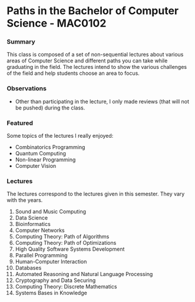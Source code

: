 # Paths in the Bachelor of Computer Science - MAC0102
### Summary
This class is composed of a set of non-sequential lectures about various areas of Computer Science and different paths you can take while graduating in the field. The lectures intend to show the various challenges of the field and help students choose an area to focus.

###  Observations
* Other than participating in the lecture, I only made reviews (that will not be pushed) during the class.

### Featured
Some topics of the lectures I really enjoyed:
- Combinatorics Programming
- Quantum Computing
- Non-linear Programming
- Computer Vision

### Lectures
The lectures correspond to the lectures given in this semester. They vary with the years.
1. Sound and Music Computing
2. Data Science
3. Bioinformatics
4. Computer Networks
5. Computing Theory: Path of Algorithms
6. Computing Theory: Path of Optimizations
7. High Quality Software Systems Development
8. Parallel Programming 
9. Human-Computer Interaction
10. Databases
11. Automated Reasoning and Natural Language Processing
12. Cryptography and Data Securing
13. Computing Theory: Discrete Mathematics
14. Systems Bases in Knowledge
